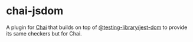 # chai-jsdom

A plugin for [Chai](https://chaijs.com) that builds on top of [@testing-library/jest-dom](https://github.com/testing-library/jest-dom) to provide its same checkers but for Chai.
